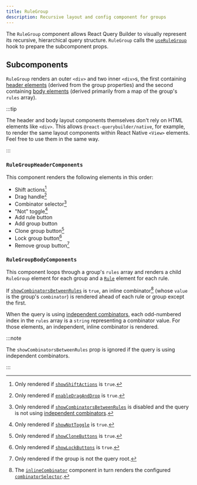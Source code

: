 ```yaml
---
title: RuleGroup
description: Recursive layout and config component for groups
---
```


The `RuleGroup` component allows React Query Builder to visually represent its recursive, hierarchical query structure. `RuleGroup` calls the [`useRuleGroup`](../utils/hooks#userulegroup) hook to prepare the subcomponent props.

## Subcomponents

`RuleGroup` renders an outer `<div>` and two inner `<div>`s, the first containing [header elements](#rulegroupheadercomponents) (derived from the group properties) and the second containing [body elements](#rulegroupbodycomponents) (derived primarily from a map of the group's `rules` array).

:::tip

The header and body layout components themselves don't rely on HTML elements like `<div>`. This allows `@react-querybuilder/native`, for example, to render the same layout components within React Native `<View>` elements. Feel free to use them in the same way.

:::

### `RuleGroupHeaderComponents`

This component renders the following elements in this order:

- Shift actions[^1]
- Drag handle[^2]
- Combinator selector[^3]
- "Not" toggle[^4]
- Add rule button
- Add group button
- Clone group button[^5]
- Lock group button[^6]
- Remove group button[^7]

### `RuleGroupBodyComponents`

This component loops through a group's `rules` array and renders a child `RuleGroup` element for each group and a [`Rule`](./rule) element for each rule.

If [`showCombinatorsBetweenRules`](./querybuilder#showcombinatorsbetweenrules) is `true`, an inline combinator[^8] (whose `value` is the group's `combinator`) is rendered ahead of each rule or group except the first.

When the query is using [independent combinators](./querybuilder#independent-combinators), each odd-numbered index in the `rules` array is a `string` representing a combinator value. For those elements, an independent, inline combinator is rendered.

:::note

The `showCombinatorsBetweenRules` prop is ignored if the query is using independent combinators.

:::

[^1]: Only rendered if [`showShiftActions`](./querybuilder#showshiftactions) is `true`.
[^2]: Only rendered if [`enableDragAndDrop`](./querybuilder#enabledraganddrop) is `true`.
[^3]: Only rendered if [`showCombinatorsBetweenRules`](./querybuilder#showcombinatorsbetweenrules) is disabled and the query is not using [independent combinators](./querybuilder#independent-combinators).
[^4]: Only rendered if [`showNotToggle`](./querybuilder#shownottoggle) is `true`.
[^5]: Only rendered if [`showCloneButtons`](./querybuilder#showclonebuttons) is `true`.
[^6]: Only rendered if [`showLockButtons`](./querybuilder#showlockbuttons) is `true`.
[^7]: Only rendered if the group is not the query root.
[^8]: The [`inlineCombinator`](./querybuilder#inlinecombinator) component in turn renders the configured [`combinatorSelector`](./querybuilder#combinatorselector).
